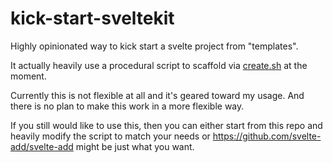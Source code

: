 # kick-start-sveltekit
Highly opinionated way to kick start a svelte project from "templates".

It actually heavily use a procedural script to scaffold via [create.sh](./create.sh) at the moment.

Currently this is not flexible at all and it's geared toward my usage.
And there is no plan to make this work in a more flexible way.

If you still would like to use this, then you can either start from this repo and heavily modify the script to match your needs or https://github.com/svelte-add/svelte-add might be just what you want.
